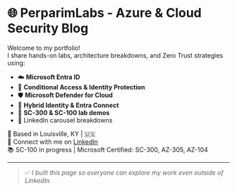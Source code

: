 # 🌐 PerparimLabs - Azure & Cloud Security Blog

Welcome to my portfolio!  
I share hands-on labs, architecture breakdowns, and Zero Trust strategies using:

- ☁️ **Microsoft Entra ID**
- 🔐 **Conditional Access & Identity Protection**
- 🛡️ **Microsoft Defender for Cloud**
- 🔄 **Hybrid Identity & Entra Connect**
- 🔧 **SC-300 & SC-100 lab demos**
- 📸 LinkedIn carousel breakdowns

📍 Based in Louisville, KY | 🇺🇸  
🔗 Connect with me on [LinkedIn](https://linkedin.com/in/perparim-abdullahu-2b0530324)  
📚 SC-100 in progress | Microsoft Certified: SC-300, AZ-305, AZ-104

---

> ✅ *I built this page so everyone can explore my work even outside of LinkedIn.*
